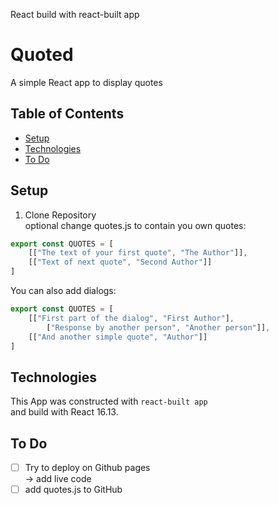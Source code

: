 React build with react-built app
# Quoted
A simple React app to display quotes

## Table of Contents
 - [Setup](#setup)
 - [Technologies](#technologies)
 - [To Do](#to-do)

## Setup
1. Clone Repository  
optional change quotes.js to contain you own quotes:  
```javascript
export const QUOTES = [
    [["The text of your first quote", "The Author"]],
    [["Text of next quote", "Second Author"]]
]
```  
You can also add dialogs:  
```javascript
export const QUOTES = [
    [["First part of the dialog", "First Author"],
        ["Response by another person", "Another person"]],
    [["And another simple quote", "Author"]]
]
```
## Technologies
This App was constructed with `react-built app`  
and build with React 16.13.

## To Do
- [ ] Try to deploy on Github pages  
    -> add live code
- [ ] add quotes.js to GitHub
